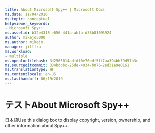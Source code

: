 ```yaml
---
title: About Microsoft Spy++ | Microsoft Docs
ms.date: 11/04/2016
ms.topic: conceptual
helpviewer_keywords:
- Microsoft Spy++
ms.assetid: b32e4318-e656-441a-abfa-d38b81096924
author: mikejo5000
ms.author: mikejo
manager: jillfra
ms.workload:
- multiple
ms.openlocfilehash: 3d2565014adfdf0e76edf5ff7aa394bb39d57b3c
ms.sourcegitcommit: 384bdbbc-25de-4034-b076-2ed31a9e0161
ms.translationtype: HT
ms.contentlocale: en-US
ms.lasthandoff: 06/19/2019
---
```

# <a name="about-microsoft-spy"></a>テストAbout Microsoft Spy++
日本語Use this dialog box to display copyright, version, ownership, and other information about Spy++.
